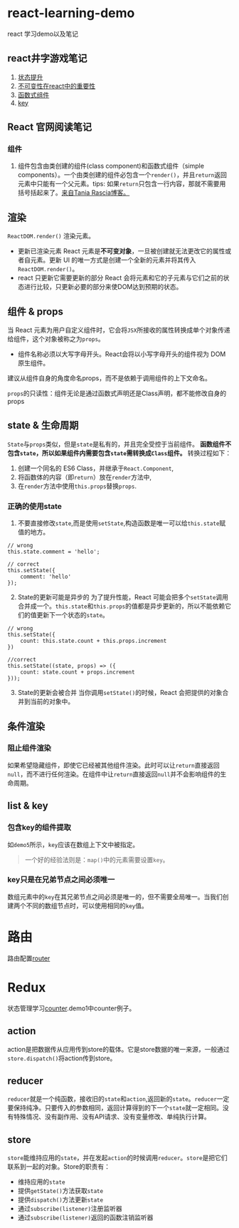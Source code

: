 # react-learning-demo
react 学习demo以及笔记

## react井字游戏笔记
1. [状态提升](https://github.com/wangyimei/react-learning-demo/tree/master/demo1#lifting-state-up%E7%8A%B6%E6%80%81%E6%8F%90%E5%8D%87)
2. [不可变性在react中的重要性](https://github.com/wangyimei/react-learning-demo/tree/master/demo1#%E4%B8%8D%E5%8F%AF%E5%8F%98%E6%80%A7%E5%9C%A8react%E4%B8%AD%E7%9A%84%E9%87%8D%E8%A6%81%E6%80%A7)
3. [函数式组件](https://github.com/wangyimei/react-learning-demo/tree/master/demo1#function-components%E5%87%BD%E6%95%B0%E5%BC%8F%E7%BB%84%E4%BB%B6)
4. [key](https://github.com/wangyimei/react-learning-demo/tree/master/demo1#keys)

## React 官网阅读笔记
### 组件
1. 组件包含由类创建的组件(class component)和函数式组件（simple components）。一个由类创建的组件必包含一个`render()`，并且`return`返回元素中只能有一个父元素。tips: 如果`return`只包含一行内容，那就不需要用括号括起来了。[来自Tania Rascia博客。](https://www.taniarascia.com/getting-started-with-react/)

## 渲染
`ReactDOM.render()` 渲染元素。
- 更新已渲染元素
React 元素是**不可变对象**，一旦被创建就无法更改它的属性或者自元素。更新 UI 的唯一方式是创建一个全新的元素并将其传入`ReactDOM.render()`。
- react 只更新它需要更新的部分
React 会将元素和它的子元素与它们之前的状态进行比较，只更新必要的部分来使DOM达到预期的状态。

## 组件 & props
当 React 元素为用户自定义组件时，它会将`JSX`所接收的属性转换成单个对象传递给组件，这个对象被称之为`props`。
- 组件名称必须以大写字母开头。React会将以小写字母开头的组件视为 DOM 原生组件。

建议从组件自身的角度命名props，而不是依赖于调用组件的上下文命名。

`props`的只读性：组件无论是通过函数式声明还是Class声明，都不能修改自身的props

## state & 生命周期
`State`与`props`类似，但是`state`是私有的，并且完全受控于当前组件。
**函数组件不包含`state`，所以如果组件内需要包含`state`需转换成`Class`组件。**
转换过程如下：
1. 创建一个同名的 ES6 Class，并继承于`React.Component`,
2. 将函数体的内容（即`return`）放在`render`方法中,
3. 在`render`方法中使用`this.props`替换`props`.

### 正确的使用state
1. 不要直接修改`state`,而是使用`setState`,构造函数是唯一可以给`this.state`赋值的地方。
```
// wrong
this.state.comment = 'hello';

// correct
this.setState({
    comment: 'hello'
});
```
2. State的更新可能是异步的
为了提升性能，React 可能会把多个`setState`调用合并成一个。`this.state`和`this.props`的值都是异步更新的，所以不能依赖它们的值更新下一个状态的`state`。
```
// wrong
this.setState({
    count: this.state.count + this.props.increment
})

//correct
this.setState((state, props) => ({
    count: state.count + props.increment
}));
```
3. State的更新会被合并
当你调用`setState()`的时候，React 会把提供的对象合并到当前的对象中。

## 条件渲染
### 阻止组件渲染
如果希望隐藏组件，即使它已经被其他组件渲染。此时可以让`return`直接返回`null`，而不进行任何渲染。在组件中让`return`直接返回`null`并不会影响组件的生命周期。

## list & key
### 包含key的组件提取
如`demo5`所示，`key`应该在数组上下文中被指定。
> 一个好的经验法则是：`map()`中的元素需要设置`key`。

### key只是在兄弟节点之间必须唯一
数组元素中的`key`在其兄弟节点之间必须是唯一的，但不需要全局唯一。当我们创建两个不同的数组节点时，可以使用相同的`key`值。

# 路由
路由配置[router](https://github.com/wangyimei/react-learning-demo/tree/master/demo1/src/router)

# Redux 
状态管理学习[counter](https://github.com/wangyimei/react-learning-demo/tree/master/demo1/src/store).demo1中counter例子。

## action
action是把数据传从应用传到store的载体。它是store数据的唯一来源，一般通过`store.dispatch()`将action传到store。

## reducer
`reducer`就是一个纯函数，接收旧的`state`和`action`,返回新的`state`。`reducer`一定要保持纯净。只要传入的参数相同，返回计算得到的下一个`state`就一定相同。没有特殊情况、没有副作用、没有API请求、没有变量修改、单纯执行计算。

## store
`store`能维持应用的`state`，并在发起`action`的时候调用`reducer`。`store`是把它们联系到一起的对象。Store的职责有：
- 维持应用的`state`
- 提供`getState()`方法获取`state`
- 提供`dispatch()`方法更新`state`
- 通过`subscribe(listener)`注册监听器
- 通过`subscribe(listener)`返回的函数注销监听器